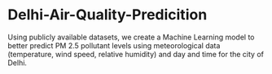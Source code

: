 # Delhi-Air-Quality-Predicition
Using publicly available datasets, we create a Machine Learning model to better predict PM 2.5 pollutant levels using meteorological data (temperature, wind speed, relative humidity) and day and time for the city of Delhi.
